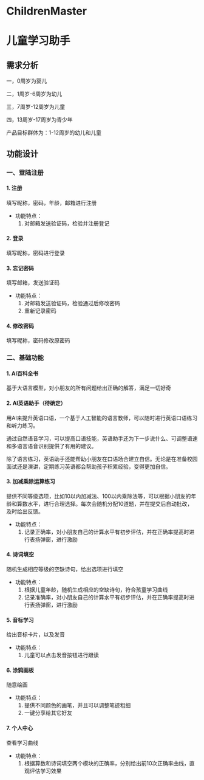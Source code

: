 # ChildrenMaster

# 儿童学习助手

## 需求分析

一，0周岁为婴儿 

二，1周岁-6周岁为幼儿

三，7周岁-12周岁为儿童

四，13周岁-17周岁为青少年



产品目标群体为：1-12周岁的幼儿和儿童

## 功能设计

### 一、登陆注册

#### 1. 注册

填写昵称，密码，年龄，邮箱进行注册

+ 功能特点：
  1. 对邮箱发送验证码，检验并注册登记

#### 2. 登录

填写昵称，密码进行登录

#### 3. 忘记密码

填写邮箱，发送验证码

+ 功能特点：
  1. 对邮箱发送验证码，检验通过后修改密码
  2. 重新记录密码

#### 4. 修改密码

填写昵称，密码修改原密码



### 二、基础功能

#### 1. AI百科全书

基于大语言模型，对小朋友的所有问题给出正确的解答，满足一切好奇

#### 2. AI英语助手（待确定）

用AI来提升英语口语，一个基于人工智能的语言教师，可以随时进行英语口语练习和听力练习。

通过自然语音学习，可以提高口语技能，英语助手还为下一步说什么、可调整语速和多语言语音识别提供了有用的建议。

除了语言练习，英语助手还能帮助小朋友在口语场合建立自信。无论是在准备校园面试还是演讲，定期练习英语都会帮助孩子积累经验，变得更加自信。

#### 3. 加减乘除运算练习

提供不同等级选项，比如10以内加减法、100以内乘除法等，可以根据小朋友的年龄和算数水平，进行合理选择。每次会随机分配10道题，并在提交后自动批改，及时给出反馈。

+ 功能特点：
  1. 记录正确率，对小朋友自己的计算水平有初步评估，并在正确率提高时进行表扬弹窗，进行激励

#### 4. 诗词填空

随机生成相应等级的空缺诗句，给出选项进行填空

+ 功能特点：
  1. 根据儿童年龄，随机生成相应的空缺诗句，符合孩童学习曲线
  2. 记录准确率，对小朋友自己的计算水平有初步评估，并在正确率提高时进行表扬弹窗，进行激励

#### 5. 音标学习

给出音标卡片，以及发音

+ 功能特点：
  1. 儿童可以点击发音按钮进行跟读

#### 6. 涂鸦画板

随意绘画

+ 功能特点：
  1. 提供不同颜色的画笔，并且可以调整笔迹粗细
  2. 一键分享给其它好友



#### 7. 个人中心

查看学习曲线

+ 功能特点：
  1. 根据算数和诗词填空两个模块的正确率，分别给出前10次正确率曲线，直观评估学习效果

